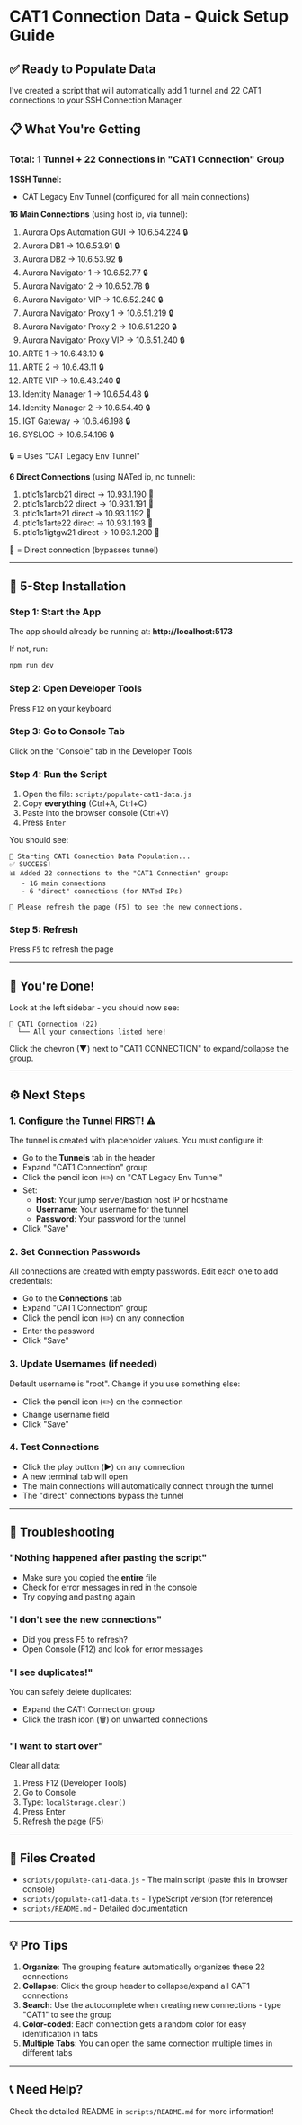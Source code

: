 # CAT1 Connection Data - Quick Setup Guide

## ✅ Ready to Populate Data

I've created a script that will automatically add 1 tunnel and 22 CAT1 connections to your SSH Connection Manager.

## 📋 What You're Getting

### Total: 1 Tunnel + 22 Connections in "CAT1 Connection" Group

**1 SSH Tunnel:**
- CAT Legacy Env Tunnel (configured for all main connections)

**16 Main Connections** (using host ip, via tunnel):
1. Aurora Ops Automation GUI → 10.6.54.224 🔒
2. Aurora DB1 → 10.6.53.91 🔒
3. Aurora DB2 → 10.6.53.92 🔒
4. Aurora Navigator 1 → 10.6.52.77 🔒
5. Aurora Navigator 2 → 10.6.52.78 🔒
6. Aurora Navigator VIP → 10.6.52.240 🔒
7. Aurora Navigator Proxy 1 → 10.6.51.219 🔒
8. Aurora Navigator Proxy 2 → 10.6.51.220 🔒
9. Aurora Navigator Proxy VIP → 10.6.51.240 🔒
10. ARTE 1 → 10.6.43.10 🔒
11. ARTE 2 → 10.6.43.11 🔒
12. ARTE VIP → 10.6.43.240 🔒
13. Identity Manager 1 → 10.6.54.48 🔒
14. Identity Manager 2 → 10.6.54.49 🔒
15. IGT Gateway → 10.6.46.198 🔒
16. SYSLOG → 10.6.54.196 🔒

🔒 = Uses "CAT Legacy Env Tunnel"

**6 Direct Connections** (using NATed ip, no tunnel):
1. ptlc1s1ardb21 direct → 10.93.1.190 🔗
2. ptlc1s1ardb22 direct → 10.93.1.191 🔗
3. ptlc1s1arte21 direct → 10.93.1.192 🔗
4. ptlc1s1arte22 direct → 10.93.1.193 🔗
5. ptlc1s1igtgw21 direct → 10.93.1.200 🔗

🔗 = Direct connection (bypasses tunnel)

---

## 🚀 5-Step Installation

### Step 1: Start the App
The app should already be running at: **http://localhost:5173**

If not, run:
```powershell
npm run dev
```

### Step 2: Open Developer Tools
Press `F12` on your keyboard

### Step 3: Go to Console Tab
Click on the "Console" tab in the Developer Tools

### Step 4: Run the Script
1. Open the file: `scripts/populate-cat1-data.js`
2. Copy **everything** (Ctrl+A, Ctrl+C)
3. Paste into the browser console (Ctrl+V)
4. Press `Enter`

You should see:
```
🚀 Starting CAT1 Connection Data Population...
✅ SUCCESS!
📊 Added 22 connections to the "CAT1 Connection" group:
   - 16 main connections
   - 6 "direct" connections (for NATed IPs)

🔄 Please refresh the page (F5) to see the new connections.
```

### Step 5: Refresh
Press `F5` to refresh the page

---

## 🎉 You're Done!

Look at the left sidebar - you should now see:

```
📁 CAT1 Connection (22)
  └── All your connections listed here!
```

Click the chevron (▼) next to "CAT1 CONNECTION" to expand/collapse the group.

---

## ⚙️ Next Steps

### 1. Configure the Tunnel FIRST! ⚠️
The tunnel is created with placeholder values. You must configure it:
- Go to the **Tunnels** tab in the header
- Expand "CAT1 Connection" group
- Click the pencil icon (✏️) on "CAT Legacy Env Tunnel"
- Set:
  - **Host**: Your jump server/bastion host IP or hostname
  - **Username**: Your username for the tunnel
  - **Password**: Your password for the tunnel
- Click "Save"

### 2. Set Connection Passwords
All connections are created with empty passwords. Edit each one to add credentials:
- Go to the **Connections** tab
- Expand "CAT1 Connection" group
- Click the pencil icon (✏️) on any connection
- Enter the password
- Click "Save"

### 3. Update Usernames (if needed)
Default username is "root". Change if you use something else:
- Click the pencil icon (✏️) on the connection
- Change username field
- Click "Save"

### 4. Test Connections
- Click the play button (▶️) on any connection
- A new terminal tab will open
- The main connections will automatically connect through the tunnel
- The "direct" connections bypass the tunnel

---

## 🔧 Troubleshooting

### "Nothing happened after pasting the script"
- Make sure you copied the **entire** file
- Check for error messages in red in the console
- Try copying and pasting again

### "I don't see the new connections"
- Did you press F5 to refresh?
- Open Console (F12) and look for error messages

### "I see duplicates!"
You can safely delete duplicates:
- Expand the CAT1 Connection group
- Click the trash icon (🗑️) on unwanted connections

### "I want to start over"
Clear all data:
1. Press F12 (Developer Tools)
2. Go to Console
3. Type: `localStorage.clear()`
4. Press Enter
5. Refresh the page (F5)

---

## 📁 Files Created

- `scripts/populate-cat1-data.js` - The main script (paste this in browser console)
- `scripts/populate-cat1-data.ts` - TypeScript version (for reference)
- `scripts/README.md` - Detailed documentation

---

## 💡 Pro Tips

1. **Organize**: The grouping feature automatically organizes these 22 connections
2. **Collapse**: Click the group header to collapse/expand all CAT1 connections
3. **Search**: Use the autocomplete when creating new connections - type "CAT1" to see the group
4. **Color-coded**: Each connection gets a random color for easy identification in tabs
5. **Multiple Tabs**: You can open the same connection multiple times in different tabs

---

## 📞 Need Help?

Check the detailed README in `scripts/README.md` for more information!
